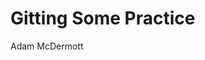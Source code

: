 
<body>
<head>
<link rel="stylesheet" href="styles.css">
</head>

<h1>Gitting Some Practice</h1>
Adam McDermott
</body>
